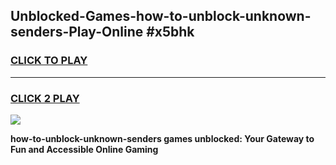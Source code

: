 
## Unblocked-Games-how-to-unblock-unknown-senders-Play-Online #x5bhk
<h3>
<a href="https://news.freeplayer.one?title=how-to-unblock-unknown-senders&ref=3">CLICK TO PLAY</a></h3>
<hr>

<h3>
<a href="https://news.freeplayer.one?title=how-to-unblock-unknown-senders&ref=3">CLICK 2 PLAY</a>
  
</h3>

<a href="https://news.freeplayer.one?title=how-to-unblock-unknown-senders&ref=3"><img src="https://clearcache.store/games.png"></a>


**how-to-unblock-unknown-senders games unblocked: Your Gateway to Fun and Accessible Online Gaming**
